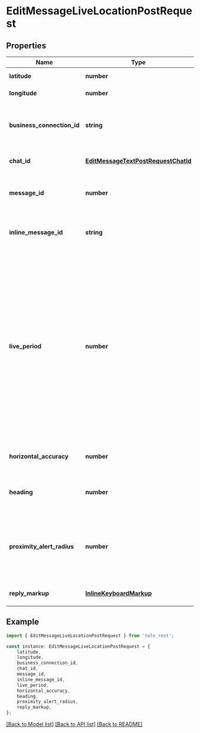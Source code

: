 # EditMessageLiveLocationPostRequest


## Properties

Name | Type | Description | Notes
------------ | ------------- | ------------- | -------------
**latitude** | **number** | Latitude of new location | [default to undefined]
**longitude** | **number** | Longitude of new location | [default to undefined]
**business_connection_id** | **string** | Unique identifier of the business connection on behalf of which the message to be edited was sent | [optional] [default to undefined]
**chat_id** | [**EditMessageTextPostRequestChatId**](EditMessageTextPostRequestChatId.md) |  | [optional] [default to undefined]
**message_id** | **number** | Required if *inline\\_message\\_id* is not specified. Identifier of the message to edit | [optional] [default to undefined]
**inline_message_id** | **string** | Required if *chat\\_id* and *message\\_id* are not specified. Identifier of the inline message | [optional] [default to undefined]
**live_period** | **number** | New period in seconds during which the location can be updated, starting from the message send date. If 0x7FFFFFFF is specified, then the location can be updated forever. Otherwise, the new value must not exceed the current *live\\_period* by more than a day, and the live location expiration date must remain within the next 90 days. If not specified, then *live\\_period* remains unchanged | [optional] [default to undefined]
**horizontal_accuracy** | **number** | The radius of uncertainty for the location, measured in meters; 0-1500 | [optional] [default to undefined]
**heading** | **number** | Direction in which the user is moving, in degrees. Must be between 1 and 360 if specified. | [optional] [default to undefined]
**proximity_alert_radius** | **number** | The maximum distance for proximity alerts about approaching another chat member, in meters. Must be between 1 and 100000 if specified. | [optional] [default to undefined]
**reply_markup** | [**InlineKeyboardMarkup**](InlineKeyboardMarkup.md) |  | [optional] [default to undefined]

## Example

```typescript
import { EditMessageLiveLocationPostRequest } from 'tele_rest';

const instance: EditMessageLiveLocationPostRequest = {
    latitude,
    longitude,
    business_connection_id,
    chat_id,
    message_id,
    inline_message_id,
    live_period,
    horizontal_accuracy,
    heading,
    proximity_alert_radius,
    reply_markup,
};
```

[[Back to Model list]](../README.md#documentation-for-models) [[Back to API list]](../README.md#documentation-for-api-endpoints) [[Back to README]](../README.md)
